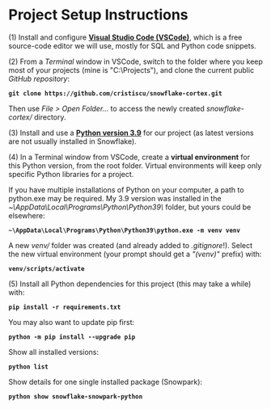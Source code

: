 # Project Setup Instructions

(1) Install and configure [**Visual Studio Code (VSCode)**](https://code.visualstudio.com/), which is a free source-code editor we will use, mostly for SQL and Python code snippets.  

(2) From a *Terminal* window in VSCode, switch to the folder where you keep most of your projects (mine is "C:\Projects"), and clone the current public *GitHub repository*:  

**`git clone https://github.com/cristiscu/snowflake-cortex.git`**

Then use *File > Open Folder...* to access the newly created *snowflake-cortex/* directory.  

(3) Install and use a [**Python version 3.9**](https://www.python.org/downloads/release/python-390/) for our project (as latest versions are not usually installed in Snowflake).  

(4) In a Terminal window from VSCode, create a **virtual environment** for this Python version, from the root folder. Virtual environments will keep only specific Python libraries for a project.  

If you have multiple installations of Python on your computer, a path to python.exe may be required. My 3.9 version was installed in the *~\AppData\Local\Programs\Python\Python39\\* folder, but yours could be elsewhere:  

**`~\AppData\Local\Programs\Python\Python39\python.exe -m venv venv`**  

A new *venv/* folder was created (and already added to *.gitignore*!). Select the new virtual environment (your prompt should get a *"(venv)"* prefix) with:  

**`venv/scripts/activate`**  

(5) Install all Python dependencies for this project (this may take a while) with:  

**`pip install -r requirements.txt`**

You may also want to update pip first:

**`python -m pip install --upgrade pip`**

Show all installed versions:

**`python list`**  

Show details for one single installed package (Snowpark):

**`python show snowflake-snowpark-python`**  
